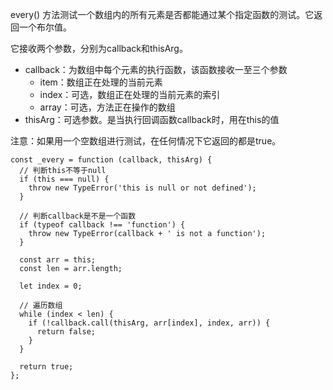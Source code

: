 every() 方法测试一个数组内的所有元素是否都能通过某个指定函数的测试。它返回一个布尔值。

它接收两个参数，分别为callback和thisArg。


- callback：为数组中每个元素的执行函数，该函数接收一至三个参数
  - item：数组正在处理的当前元素
  - index：可选，数组正在处理的当前元素的索引
  - array：可选，方法正在操作的数组
- thisArg：可选参数。是当执行回调函数callback时，用在this的值

注意：如果用一个空数组进行测试，在任何情况下它返回的都是true。

```
const _every = function (callback, thisArg) {
  // 判断this不等于null
  if (this === null) {
    throw new TypeError('this is null or not defined');
  }

  // 判断callback是不是一个函数
  if (typeof callback !== 'function') {
    throw new TypeError(callback + ' is not a function');
  }

  const arr = this;
  const len = arr.length;

  let index = 0;

  // 遍历数组
  while (index < len) {
    if (!callback.call(thisArg, arr[index], index, arr)) {
      return false;
    }
  }

  return true;
};
```

